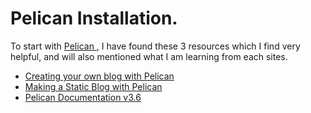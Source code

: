 # Pelican Installation. #

To start with [Pelican ](http://blog.getpelican.com/), I have found these 3 resources which I find very helpful, and will also mentioned what I am learning from each sites.

* [Creating your own blog with Pelican ](http://chdoig.github.io/create-pelican-blog.html)
* [Making a Static Blog with Pelican ](http://nafiulis.me/making-a-static-blog-with-pelican.html#id19)
* [Pelican Documentation v3.6](http://docs.getpelican.com/en/3.6.0/)